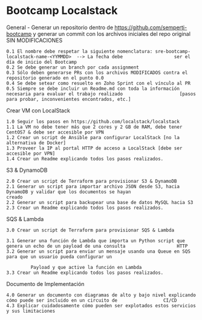 # Bootcamp Localstack 

General	
        - 	Generar un repositorio dentro de https://github.com/semperti-bootcamp y generar un commit con los archivos                   iniciales del repo original SIN MODIFICACIONES
	
	0.1	El nombre debe respetar la siguiente nomenclatura: sre-bootcamp-localstack-name-<YYMMDD>  --> La fecha debe                   ser el día de inicio del Bootcamp
	0.2	Se debe generar un branch por cada assignment
	0.3	Sólo deben generarse PRs con los archivos MODIFICADOS contra el repositorio generado en el punto 0.0
	0.4	Se debe setear como resuelto en Zoho Sprint con el vínculo al PR
	0.5	Siempre se debe incluir un Readme.md con toda la información necesaria para evaluar el trabajo realizado                     [pasos para probar, inconvenientes encontrados, etc.]
  
Crear VM con LocalStack	

	1.0	Seguir los pasos en https://github.com/localstack/localstack
	1.1	La VM no debe tener más que 2 cores y 2 GB de RAM, debe tener CentOS7 & debe ser accesible por VPN
	1.2	Crear un script de Ansible para configurar LocalStack [no la alternativa de Docker]
	1.3	Proveer la IP al portal HTTP de acceso a LocalStack [debe ser accesible por VPN]
	1.4	Crear un Readme explicando todos los pasos realizados.

S3 & DynamoDB	
        
	2.0	Crear un script de Terraform para provisionar S3 & DynamoDB
	2.1	Generar un script para importar archivo JSON desde S3, hacia DynamoDB y validar que los documentos se hayan                   creado
	2.2	Generar un script para backupear una base de datos MySQL hacia S3
	2.3	Crear un Readme explicando todos los pasos realizados.

SQS & Lambda	

	3.0	Crear un script de Terraform para provisionar SQS & Lambda
	
	3.1	Generar una función de Lambda que importa un Python script que genera un echo de un payload de una consulta                   HTTP
	3.2	Generar un script para enviar un mensaje usando una Queue en SQS para que un usuario pueda configurar un 
	
	         Payload y que active la función en Lambda
	3.3	Crear un Readme explicando todos los pasos realizados.

Documento de Implementación	

	4.0	Generar un documento con diagramas de alto y bajo nivel explicando cómo puede ser incluido en un circuito de                 CI/CD
	4.3	Explicar cuidadosamente cómo pueden ser explotados estos servicios y sus limitaciones
